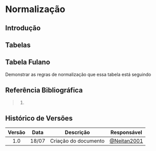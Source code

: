 # Normalização

## Introdução

## Tabelas

## Tabela Fulano

Demonstrar as regras de normalização que essa tabela está seguindo

## Referência Bibliográfica

> 1. 

## Histórico de Versões

|  Versão  | Data | Descrição | Responsável |
| :---: | :---: | :---: | :---: | 
| 1.0 | 18/07 | Criação do documento | [@Neitan2001](https://github.com/Neitan2001) |